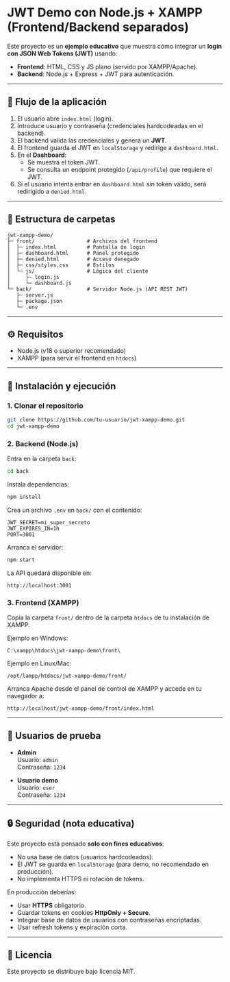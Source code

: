 # JWT Demo con Node.js + XAMPP (Frontend/Backend separados)

Este proyecto es un **ejemplo educativo** que muestra cómo integrar un **login con JSON Web Tokens (JWT)** usando:

- **Frontend**: HTML, CSS y JS plano (servido por XAMPP/Apache).
- **Backend**: Node.js + Express + JWT para autenticación.

---

## 📌 Flujo de la aplicación
1. El usuario abre `index.html` (login).
2. Introduce usuario y contraseña (credenciales hardcodeadas en el backend).
3. El backend valida las credenciales y genera un **JWT**.
4. El frontend guarda el JWT en `localStorage` y redirige a `dashboard.html`.
5. En el **Dashboard**:
   - Se muestra el token JWT.
   - Se consulta un endpoint protegido (`/api/profile`) que requiere el JWT.
6. Si el usuario intenta entrar en `dashboard.html` sin token válido, será redirigido a `denied.html`.

---

## 📂 Estructura de carpetas

```
jwt-xampp-demo/
├─ front/                 # Archivos del frontend
│  ├─ index.html          # Pantalla de login
│  ├─ dashboard.html      # Panel protegido
│  ├─ denied.html         # Acceso denegado
│  ├─ css/styles.css      # Estilos
│  └─ js/                 # Lógica del cliente
│     ├─ login.js
│     └─ dashboard.js
└─ back/                  # Servidor Node.js (API REST JWT)
   ├─ server.js
   ├─ package.json
   └─ .env
```

---

## ⚙️ Requisitos

- Node.js (v18 o superior recomendado)  
- XAMPP (para servir el frontend en `htdocs`)  

---

## 🚀 Instalación y ejecución

### 1. Clonar el repositorio
```bash
git clone https://github.com/tu-usuario/jwt-xampp-demo.git
cd jwt-xampp-demo
```

### 2. Backend (Node.js)
Entra en la carpeta `back`:
```bash
cd back
```

Instala dependencias:
```bash
npm install
```

Crea un archivo `.env` en `back/` con el contenido:
```env
JWT_SECRET=mi_super_secreto
JWT_EXPIRES_IN=1h
PORT=3001
```

Arranca el servidor:
```bash
npm start
```

La API quedará disponible en:
```
http://localhost:3001
```

### 3. Frontend (XAMPP)
Copia la carpeta `front/` dentro de la carpeta `htdocs` de tu instalación de XAMPP.

Ejemplo en Windows:
```
C:\xampp\htdocs\jwt-xampp-demo\front\
```

Ejemplo en Linux/Mac:
```
/opt/lampp/htdocs/jwt-xampp-demo/front/
```

Arranca Apache desde el panel de control de XAMPP y accede en tu navegador a:
```
http://localhost/jwt-xampp-demo/front/index.html
```

---

## 👤 Usuarios de prueba

- **Admin**  
  Usuario: `admin`  
  Contraseña: `1234`

- **Usuario demo**  
  Usuario: `user`  
  Contraseña: `1234`

---

## 🔒 Seguridad (nota educativa)

Este proyecto está pensado **solo con fines educativos**:
- No usa base de datos (usuarios hardcodeados).
- El JWT se guarda en `localStorage` (para demo, no recomendado en producción).
- No implementa HTTPS ni rotación de tokens.

En producción deberías:
- Usar **HTTPS** obligatorio.
- Guardar tokens en cookies **HttpOnly + Secure**.
- Integrar base de datos de usuarios con contraseñas encriptadas.
- Usar refresh tokens y expiración corta.

---

## 📖 Licencia
Este proyecto se distribuye bajo licencia MIT.
